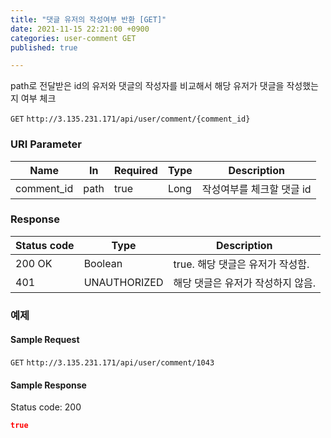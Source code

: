 ```yaml
---
title: "댓글 유저의 작성여부 반환 [GET]"
date: 2021-11-15 22:21:00 +0900
categories: user-comment GET
published: true

---
```


path로 전달받은 id의 유저와 댓글의 작성자를 비교해서 해당 유저가 댓글을 작성했는지 여부 체크

`GET` `http://3.135.231.171/api/user/comment/{comment_id}`

### URI Parameter

| Name       | In   | Required | Type | Description               |
| ---------- | ---- | -------- | ---- | ------------------------- |
| comment_id | path | true     | Long | 작성여부를 체크할 댓글 id |

### Response

| Status code | Type         | Description                       |
| ----------- | ------------ | --------------------------------- |
| 200 OK      | Boolean      | true. 해당 댓글은 유저가 작성함.  |
| 401         | UNAUTHORIZED | 해당 댓글은 유저가 작성하지 않음. |



### 예제

#### Sample Request

`GET` `http://3.135.231.171/api/user/comment/1043`

#### Sample Response

Status code: 200

```json
true
```


